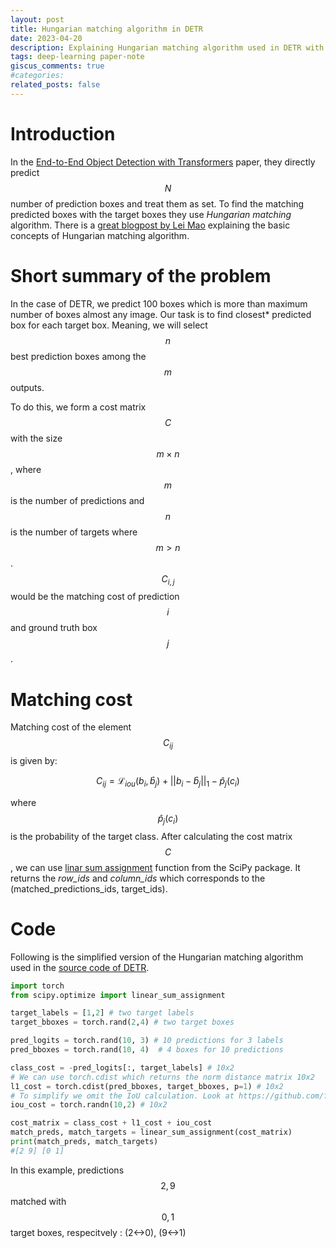 ```yaml
---
layout: post
title: Hungarian matching algorithm in DETR
date: 2023-04-20
description: Explaining Hungarian matching algorithm used in DETR with a small example
tags: deep-learning paper-note
giscus_comments: true
#categories: 
related_posts: false
---
```



# Introduction
In the [End-to-End Object Detection with Transformers](https://arxiv.org/abs/2005.12872) paper, they directly predict $$N$$ number of prediction boxes and treat them as set. To find the matching predicted boxes with the target boxes they use *Hungarian matching* algorithm. There is a [great blogpost by Lei Mao](https://leimao.github.io/blog/Hungarian-Matching-Algorithm/) explaining the basic concepts of Hungarian matching algorithm. 

# Short summary of the problem
In the case of DETR, we predict 100 boxes which is more than maximum number of boxes almost any image. Our task is to find closest* predicted box for each target box. Meaning, we will select $$n$$ best prediction boxes among the $$m$$ outputs. 

To do this, we form a cost matrix $$C$$ with the size $$m \times n$$ , where $$m$$ is the number of predictions and $$n$$ is the number of targets where $$m > n$$ . $$C_{i,j}$$ would be the matching cost of prediction $$i$$ and ground truth box $$j$$ . 

# Matching cost
Matching cost of the element $$C_{ij}$$ is given by:

$$
\begin{equation}
C_{ij} = \mathcal{L}_{iou}(b_i, \hat{b}_j) + ||b_i - \hat{b}_j||_1 - \hat{p}_j(c_i)
\end{equation}
$$

where $$\hat{p}_j(c_i)$$ is the probability of the target class. 
After calculating the cost matrix $$C$$, we can use [linar sum assignment](https://docs.scipy.org/doc/scipy/reference/generated/scipy.optimize.linear_sum_assignment.html#scipy.optimize.linear_sum_assignment) function from the SciPy package. It returns the *row_ids* and *column_ids* which corresponds to the (matched_predictions_ids, target_ids).

# Code
Following is the simplified version of the Hungarian matching algorithm used in the [source code of DETR](https://github.com/facebookresearch/detr/blob/main/models/matcher.py). 
```python
import torch
from scipy.optimize import linear_sum_assignment

target_labels = [1,2] # two target labels
target_bboxes = torch.rand(2,4) # two target boxes

pred_logits = torch.rand(10, 3) # 10 predictions for 3 labels
pred_bboxes = torch.rand(10, 4)  # 4 boxes for 10 predictions

class_cost = -pred_logits[:, target_labels] # 10x2
# We can use torch.cdist which returns the norm distance matrix 10x2
l1_cost = torch.cdist(pred_bboxes, target_bboxes, p=1) # 10x2
# To simplify we omit the IoU calculation. Look at https://github.com/facebookresearch/detr/blob/3af9fa878e73b6894ce3596450a8d9b89d918ca9/models/matcher.py#L74
iou_cost = torch.randn(10,2) # 10x2

cost_matrix = class_cost + l1_cost + iou_cost
match_preds, match_targets = linear_sum_assignment(cost_matrix)
print(match_preds, match_targets)
#[2 9] [0 1]
```
In this example, predictions $$2,9$$ matched with $$0,1$$ target boxes, respecitvely : (2<->0), (9<->1)